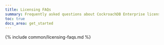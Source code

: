 ```yaml
---
title: Licensing FAQs
summary: Frequently asked questions about CockroachDB Enterprise licensing.
toc: true
docs_area: get_started
---
```


{% include common/licensing-faqs.md %}
